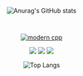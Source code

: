 

<div id="title" align=center >
      
![Anurag's GitHub stats](https://github-readme-stats.vercel.app/api?username=cumin1&show_icons=true)



</br>




[![modern cpp](https://img.shields.io/badge/code-Modern%20C++-blue)](https://learn.microsoft.com/zh-cn/cpp/cpp/welcome-back-to-cpp-modern-cpp) 

![](https://img.shields.io/badge/讨厌-学习-yellow) 
![](https://img.shields.io/badge/性格-开朗-red) 
![](https://img.shields.io/badge/爱好-二次元-red)

![Top Langs](https://github-readme-stats.vercel.app/api/top-langs/?username=cumin1&size_weight=0.5&count_weight=0.5)

</div>


<!--![头像](image/头像.jpg)

![Visitor Count](https://profile-counter.glitch.me/Mq-b/count.svg)-->

<!-- [github-sub-title:img]: https://readme-typing-svg.herokuapp.com?font=Segoe+Script&center=true&lines=mq白. -->




